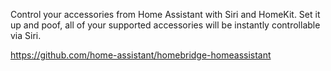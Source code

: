 Control your accessories from Home Assistant with Siri and HomeKit. Set it up and poof, all of your supported accessories will be instantly controllable via Siri.

https://github.com/home-assistant/homebridge-homeassistant
